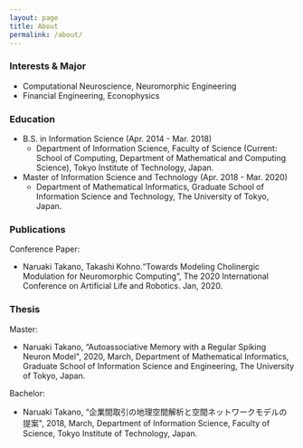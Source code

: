 ```yaml
---
layout: page
title: About
permalink: /about/
---
```


### Interests & Major
<!-- Mathematics in the **brain** and **world**. -->
* Computational Neuroscience, Neuromorphic Engineering
* Financial Engineering, Econophysics

### Education

* B.S. in Information Science (Apr. 2014 - Mar. 2018)
  - Department of Information Science, Faculty of Science (Current: School of Computing, Department of Mathematical and Computing Science), Tokyo Institute of Technology, Japan.
* Master of Information Science and Technology (Apr. 2018 - Mar. 2020)
  - Department of Mathematical Informatics, Graduate School of Information Science and Technology, The University of Tokyo, Japan.

### Publications

Conference Paper:<br>
- Naruaki Takano, Takashi Kohno.“Towards Modeling Cholinergic Modulation for Neuromorphic Computing”, The 2020 International Conference on Artificial Life and Robotics. Jan, 2020.

### Thesis
Master:

* Naruaki Takano, “Autoassociative Memory with a Regular Spiking Neuron Model", 2020, March, Department of Mathematical Informatics, Graduate School of Information Science and Engineering, The University of Tokyo, Japan.


Bachelor:

* Naruaki Takano, “企業間取引の地理空間解析と空間ネットワークモデルの提案", 2018, March, Department of Information Science, Faculty of Science, Tokyo Institute of Technology, Japan.

<!-- ### More Information -->



<!--[email@domain.com](mailto:email@domain.com) -->
